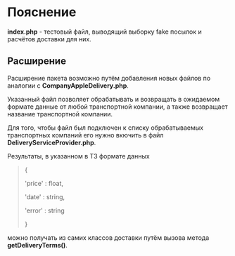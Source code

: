 # Пояснение

**index.php** - тестовый файл, выводящий выборку fake посылок и расчётов доставки для них.

## Расширение
Расширение пакета возможно путём добавления новых файлов по аналогии с **CompanyAppleDelivery.php**.

Указанный файл позволяет обрабатывать и возвращать в ожидаемом формате данные от любой транспортной компании, а
также возвращает название транспортной компании.

Для того, чтобы файл был подключен к списку обрабатываемых транспортных компаний его нужно вкючить в файл **DeliveryServiceProvider.php**.

Результаты, в указанном в ТЗ формате данных
>{
> 
>    'price' : float,
> 
>    'date' : string,
> 
>    'error' : string
> 
>}
 
можно получать из самих классов доставки путём вызова метода **getDeliveryTerms()**.